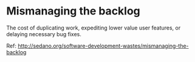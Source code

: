 # Mismanaging the backlog

The cost of duplicating work, expediting lower value user features, or delaying necessary bug fixes.

Ref: http://sedano.org/software-development-wastes/mismanaging-the-backlog
